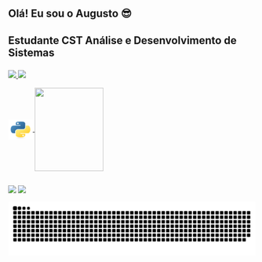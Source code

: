##  Olá! Eu sou o Augusto 😎

##  Estudante CST Análise e Desenvolvimento de Sistemas
###
<div>
 
 <div>
  <a href="https://github.com/augustopires17">
  <img height="180em" src="https://github-readme-stats.vercel.app/api?username=augustopires17&show_icons=true&theme=dracula&include_all_commits=true&count_private=true"/>
  <img height="180em" src="https://github-readme-stats.vercel.app/api/top-langs/?username=augustopires17&layout=compact&langs_count=7&theme=dracula"/>
 <div style="display: inline_block"><br>
  <img align="center" alt="Augusto-Python" height="40" width="50" src="https://raw.githubusercontent.com/devicons/devicon/master/icons/python/python-original.svg">
 
  
  <img align="center" width="140" height="170" src="https://c.tenor.com/OxE-OUvzdocAAAAC/smile-naruto.gif">
  
</div>
  
  ##
  
  <div> 
  <a href = "augustopires120@gmail.com"><img src="https://img.shields.io/badge/-Gmail-%23333?style=for-the-badge&logo=gmail&logoColor=red" target="_blank"></a>
  <a href="https://www.linkedin.com/in/augusto-pires-21bbb9212" target="_blank"><img src="https://img.shields.io/badge/-LinkedIn-%230077B5?style=for-the-badge&logo=linkedin&logoColor=white" target="_blank"></a> 
 
   ![Snake animation](https://github.com/ellen2121/ellen2121/blob/output/github-contribution-grid-snake.svg)
 
</div>

